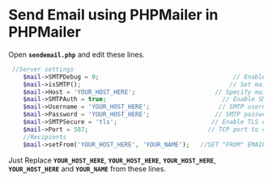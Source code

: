 # Send Email using PHPMailer in PHPMailer
Open **`sendemail.php`** and edit these lines.
``` php
 //Server settings
    $mail->SMTPDebug = 0;                                     // Enable verbose debug output
    $mail->isSMTP();                                         // Set mailer to use SMTP
    $mail->Host = 'YOUR_HOST_HERE';                      // Specify main and backup SMTP servers
    $mail->SMTPAuth = true;                                // Enable SMTP authentication
    $mail->Username = 'YOUR_HOST_HERE';                   // SMTP username
    $mail->Password = 'YOUR_HOST_HERE';                  // SMTP password
    $mail->SMTPSecure = 'tls';                          // Enable TLS encryption, `ssl` also accepted
    $mail->Port = 587;                                 // TCP port to connect to
    //Recipients
    $mail->setFrom('YOUR_HOST_HERE', 'YOUR_NAME');	 //SET "FROM" EMAIL AND NAME. 
```    
Just Replace **`YOUR_HOST_HERE`**, **`YOUR_HOST_HERE`**, **`YOUR_HOST_HERE`**, **`YOUR_HOST_HERE`** and **`YOUR_NAME`** from these lines.